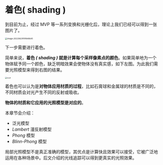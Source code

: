 # 着色( shading )

到目前为止，经过 MVP 等一系列变换和光栅化后，理论上我们已经可以得到一张图片了。

<img class="img-mid" src="http://rt9iekfji.hn-bkt.clouddn.com/e6c9d24egy1h3pbza5ygbj20qa0mk75v.jpg" alt="image-20220629191848645" style="zoom:45%;" />

下一步需要进行着色。

简单来说，**着色 *( shading )* 就是计算每个采样像素点的颜色**。如果简单地为一个物体赋予同一个颜色，缺乏明暗效果会使物体没有真实感，如下左图。为此我们需要光照模型来得到右图的结果。

<img class="img-mid" src="http://rt9iekfji.hn-bkt.clouddn.com/e6c9d24egy1h3qt0wpw8fj216e0mcaci.jpg" alt="result" style="zoom:35%;" />

着色也可以认为是**对物体应用材质的过程**，比如石膏球和金属球的材质是不同的，不同材质会对光产生不同的反射或吸收。

**物体的材质和它应用的光照模型是对应的**。

本章节会介绍：

* 泛光模型
* *Lambert* 漫反射模型
* *Phong* 模型
* *Blinn-Phong* 模型

局部光照模型不是真正准确的模型，其优点是计算快且效果可以接受，它被广泛地运用在各种场景中。后文介绍的光线追踪可以得到更真实的光照效果。
